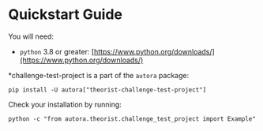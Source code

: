 # Quickstart Guide

You will need:

- `python` 3.8 or greater: [https://www.python.org/downloads/](https://www.python.org/downloads/)

*challenge-test-project is a part of the `autora` package:

```shell
pip install -U autora["theorist-challenge-test-project"]
```


Check your installation by running:
```shell
python -c "from autora.theorist.challenge_test_project import Example"
```
